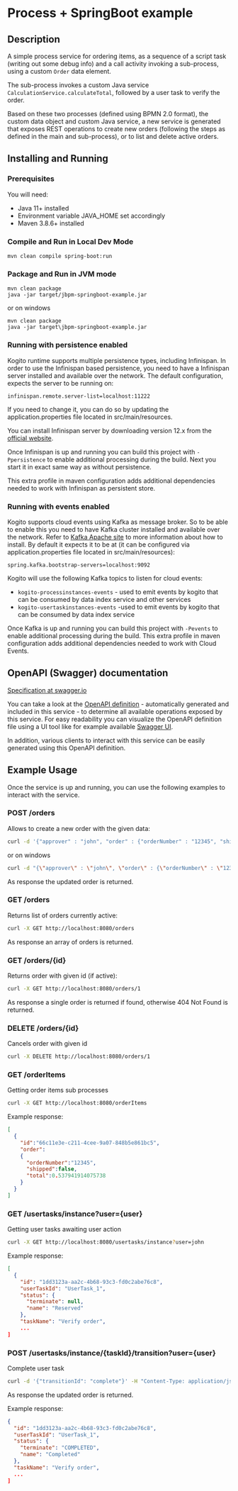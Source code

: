 # Process + SpringBoot example

## Description

A simple process service for ordering items, as a sequence of a script task (writing out some debug info) and a call activity invoking a sub-process, using a custom `Order` data element.

The sub-process invokes a custom Java service `CalculationService.calculateTotal`, followed by a user task to verify the order.

Based on these two processes (defined using BPMN 2.0 format), the custom data object and custom Java service, a new service is generated that exposes REST operations to create new orders (following the steps as defined in the main and sub-process), or to list and delete active orders.

## Installing and Running

### Prerequisites

You will need:
  - Java 11+ installed
  - Environment variable JAVA_HOME set accordingly
  - Maven 3.8.6+ installed

### Compile and Run in Local Dev Mode

```
mvn clean compile spring-boot:run
```

### Package and Run in JVM mode

```
mvn clean package
java -jar target/jbpm-springboot-example.jar
```

or on windows

```
mvn clean package
java -jar target\jbpm-springboot-example.jar
```

### Running with persistence enabled

Kogito runtime supports multiple persistence types, including Infinispan.
In order to use the Infinispan based persistence, you need to have a Infinispan server installed and available over the network.
The default configuration, expects the server to be running on:
```
infinispan.remote.server-list=localhost:11222
```
If you need to change it, you can do so by updating the application.properties file located in src/main/resources.

You can install Infinispan server by downloading version 12.x from the [official website](https://infinispan.org/download/).

Once Infinispan is up and running you can build this project with `-Ppersistence` to enable additional processing during the build. Next you start it in exact same way as without persistence.

This extra profile in maven configuration adds additional dependencies needed to work with Infinispan as persistent store.

### Running with events enabled

Kogito supports cloud events using Kafka as message broker. So to be able to enable this you need to have
Kafka cluster installed and available over the network. Refer to [Kafka Apache site](https://kafka.apache.org/quickstart) to more information about how to install. By default it expects it to be at (it can be configured via application.properties file located in src/main/resources):

```
spring.kafka.bootstrap-servers=localhost:9092
```

Kogito will use the following Kafka topics to listen for cloud events:

* `kogito-processinstances-events` - used to emit events by kogito that can be consumed by data index service and other services
* `kogito-usertaskinstances-events` -used to emit events by kogito that can be consumed by data index service

Once Kafka is up and running you can build this project with `-Pevents` to enable additional processing during the build. This extra profile in maven configuration adds additional dependencies needed to work with Cloud Events.

## OpenAPI (Swagger) documentation
[Specification at swagger.io](https://swagger.io/docs/specification/about/)

You can take a look at the [OpenAPI definition](http://localhost:8080/v3/api-docs) - automatically generated and included in this service - to determine all available operations exposed by this service. For easy readability you can visualize the OpenAPI definition file using a UI tool like for example available [Swagger UI](https://editor.swagger.io).

In addition, various clients to interact with this service can be easily generated using this OpenAPI definition.

## Example Usage

Once the service is up and running, you can use the following examples to interact with the service.

### POST /orders

Allows to create a new order with the given data:

```sh
curl -d '{"approver" : "john", "order" : {"orderNumber" : "12345", "shipped" : false}}' -H "Content-Type: application/json" -X POST http://localhost:8080/orders
```
or on windows

```sh
curl -d "{\"approver\" : \"john\", \"order\" : {\"orderNumber\" : \"12345\", \"shipped\" : false}}" -H "Content-Type: application/json" -X POST http://localhost:8080/orders
```

As response the updated order is returned.

### GET /orders

Returns list of orders currently active:

```sh
curl -X GET http://localhost:8080/orders
```

As response an array of orders is returned.

### GET /orders/{id}

Returns order with given id (if active):

```sh
curl -X GET http://localhost:8080/orders/1
```

As response a single order is returned if found, otherwise 404 Not Found is returned.

### DELETE /orders/{id}

Cancels order with given id

```sh
curl -X DELETE http://localhost:8080/orders/1
```

### GET /orderItems

Getting order items sub processes

```sh
curl -X GET http://localhost:8080/orderItems
```
Example response:
```json
[
  {
    "id":"66c11e3e-c211-4cee-9a07-848b5e861bc5",
    "order":
    {
      "orderNumber":"12345",
      "shipped":false,
      "total":0.537941914075738
    }
  }
]
```

### GET /usertasks/instance?user={user}

Getting user tasks awaiting user action

```sh
curl -X GET http://localhost:8080/usertasks/instance?user=john
```
Example response:

```json
[
  {
    "id": "1dd3123a-aa2c-4b68-93c3-fd0c2abe76c8",
    "userTaskId": "UserTask_1",
    "status": {
      "terminate": null,
      "name": "Reserved"
    },
    "taskName": "Verify order",
    ...
]
```

### POST /usertasks/instance/{taskId}/transition?user={user}

Complete user task

```sh
curl -d '{"transitionId": "complete"}' -H "Content-Type: application/json" -X POST http://localhost:8080/usertasks/instance/1dd3123a-aa2c-4b68-93c3-fd0c2abe76c8/transition?user=john
```

As response the updated order is returned.

Example response:

```json
{
  "id": "1dd3123a-aa2c-4b68-93c3-fd0c2abe76c8",
  "userTaskId": "UserTask_1",
  "status": {
    "terminate": "COMPLETED",
    "name": "Completed"
  },
  "taskName": "Verify order",
  ...
]
```
